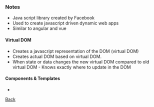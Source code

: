 ### Notes 

* Java script library created by Facebook
* Used to create javascript driven dynamic web apps
* Similar to angular and vue

#### Virtual DOM

* Creates a javascript representation of the DOM (virtual DOM)
* Creates actual DOM based on virtual DOM.
* When state or data changes the new virtual DOM compared to old virtual DOM - Knows exactly where to update in the DOM

#### Components & Templates

*

[Back](../../tree/master)
